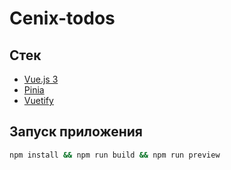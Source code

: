 # Cenix-todos

## Стек

- [Vue.js 3](https://vuejs.org/)
- [Pinia](https://pinia.vuejs.org/)
- [Vuetify](https://vuetifyjs.com/)

## Запуск приложения

```sh
npm install && npm run build && npm run preview
```

